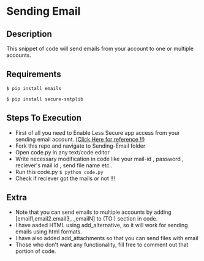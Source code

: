 # Sending Email

## Description
This snippet of code will send emails from your account to one or multiple accounts.

## Requirements

`$ pip install emails`

`$ pip install secure-smtplib`

## Steps To Execution
- First of all you need to Enable Less Secure app access from your sending email account. [(Click Here for reference !!)](https://youtu.be/Ee7PDsbfOUI)
- Fork this repo and navigate to Sending-Email folder
- Open code.py in any text/code editor
- Write necessary modification in code like your mail-id , password , reciever's mail id , send file name etc..
- Run this code.py `$ python code.py`
- Check if reciever got the mails or not !!!

## Extra
- Note that you can send emails to multiple accounts by adding [email1,email2.email3,..,emailN] to (TO:) section in code.
- I have aaded HTML using add_alternative, so it will work for sending emails using html formats.
- I have also added add_attachments so that you can send files with email
- Those who don't want any functionality, fill free to comment out that portion of code.
